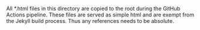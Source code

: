 All *.html files in this directory are copied to the root during the GitHub Actions pipeline.
These files are served as simple html and are exempt from the Jekyll build process. Thus any references needs to be absolute.
